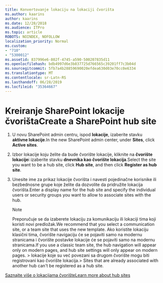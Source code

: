 ```yaml
---
title: Konvertovanje lokaciju na lokaciji čvorišta
ms.author: kaarins
author: kaarins
ms.date: 12/28/2018
ms.audience: ITPro
ms.topic: article
ROBOTS: NOINDEX, NOFOLLOW
localization_priority: Normal
ms.custom:
- "710"
- "5300012"
ms.assetid: 837996e6-802f-4745-a590-500207835d11
ms.openlocfilehash: bdb4997d6e3b837725d766565c39201ff7c3b04d
ms.sourcegitcommit: 5fb7a4b28859690020efdea630d03e70cc0e6334
ms.translationtype: MT
ms.contentlocale: sr-Latn-RS
ms.lasthandoff: 06/28/2019
ms.locfileid: "35364667"
---
```

# <a name="create-a-sharepoint-hub-site"></a><span data-ttu-id="1e5b1-102">Kreiranje SharePoint lokacije čvorišta</span><span class="sxs-lookup"><span data-stu-id="1e5b1-102">Create a SharePoint hub site</span></span>

1. <span data-ttu-id="1e5b1-103">U novu SharePoint admin centru, ispod **lokacije**, izaberite stavku **aktivne lokacije**.</span><span class="sxs-lookup"><span data-stu-id="1e5b1-103">In the new SharePoint admin center, under **Sites**, click **Active sites**.</span></span>

2. <span data-ttu-id="1e5b1-104">Izbor lokacije koju želite da bude čvorište lokacije, kliknite na **čvorište lokacije**i izaberite stavku **dnevnika kao čvorište lokacija**.</span><span class="sxs-lookup"><span data-stu-id="1e5b1-104">Select the site you want to be a hub site, click **Hub site**, and then click **Register as hub site**.</span></span>

3. <span data-ttu-id="1e5b1-105">Unesite ime za prikaz lokacije čvorišta i navesti pojedinačne korisnike ili bezbednosne grupe koje želite da dozvolite da pridružite lokacija čvorišta.</span><span class="sxs-lookup"><span data-stu-id="1e5b1-105">Enter a display name for the hub site and specify the individual users or security groups you want to allow to associate sites with the hub.</span></span>

    > [!NOTE]
    >  <span data-ttu-id="1e5b1-106">Preporučuje se da izaberete lokaciju za komunikaciju ili lokaciji tima koji koristi novi predložak.</span><span class="sxs-lookup"><span data-stu-id="1e5b1-106">We recommend that you select a communication site, or a team site that uses the new template.</span></span> <span data-ttu-id="1e5b1-107">Ako koristite lokaciju klasični tima, čvorište navigaciju će se pojaviti samo na modernu stranicama i čvorište postavke lokacije će se pojaviti samo na modernu stranicama.</span><span class="sxs-lookup"><span data-stu-id="1e5b1-107">If you use a classic team site, the hub navigation will appear only on modern pages, and hub site settings will only appear on modern pages.</span></span> <span data-ttu-id="1e5b1-108">> lokacije koje su već povezani sa drugom čvorište mogu biti registrovani kao čvorište lokacija.</span><span class="sxs-lookup"><span data-stu-id="1e5b1-108">>  Sites that are already associated with another hub can't be registered as a hub site.</span></span>
  
[<span data-ttu-id="1e5b1-109">Saznajte više o lokacijama čvorište</span><span class="sxs-lookup"><span data-stu-id="1e5b1-109">Learn more about hub sites</span></span>](https://go.microsoft.com/fwlink/?linkid=869149)
  